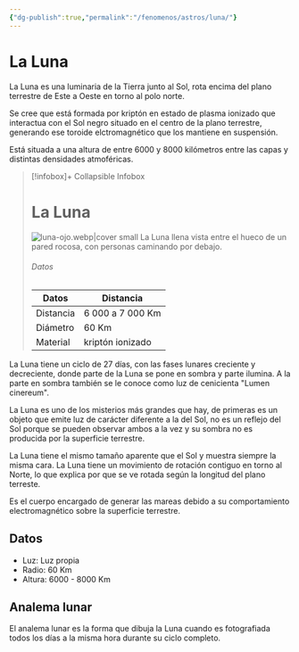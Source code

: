 ```yaml
---
{"dg-publish":true,"permalink":"/fenomenos/astros/luna/"}
---
```



# La Luna

La Luna es una luminaria de la Tierra junto al Sol, rota encima del plano terrestre de Este a Oeste en torno al polo norte.

Se cree que está formada por kriptón en estado de plasma ionizado que interactua con el Sol negro situado en el centro de la plano terrestre, generando ese toroide elctromagnético que los mantiene en suspensión.

Está situada a una altura de entre 6000 y 8000 kilómetros entre las capas y distintas densidades atmoféricas.


> [!infobox]+ Collapsible Infobox
> # La Luna
> ![luna-ojo.webp|cover small](/img/user/recursos/img/luna-ojo.webp)
> La Luna llena vista entre el hueco de un pared rocosa, con personas caminando por debajo.
> ###### Datos
> | Datos |  Distancia |
> | ---- | --------------- |
> | Distancia | 6 000 a 7 000 Km |
> | Diámetro | 60 Km |
> | Material | kriptón ionizado |


La Luna tiene un ciclo de 27 días, con las fases lunares creciente y decreciente, donde parte de la Luna se pone en sombra y parte ilumina. A la parte en sombra también se le conoce como luz de cenicienta "Lumen cinereum".

La Luna es uno de los misterios más grandes que hay, de primeras es un objeto que emite luz de carácter diferente a la del Sol, no es un reflejo del Sol porque se pueden observar ambos a la vez y su sombra no es producida por la superficie terrestre.

La Luna tiene el mismo tamaño aparente que el Sol y muestra siempre la misma cara. La Luna tiene un movimiento de rotación contiguo en torno al Norte, lo que explica por que se ve rotada según la longitud del plano terreste.

Es el cuerpo encargado de generar las mareas debido a su comportamiento electromagnético sobre la superficie terrestre.

## Datos
- Luz: Luz propia
- Radio: 60 Km
- Altura: 6000 - 8000 Km


## Analema lunar
El analema lunar es la forma que dibuja la Luna cuando es fotografiada todos los días a la misma hora durante su ciclo completo.






